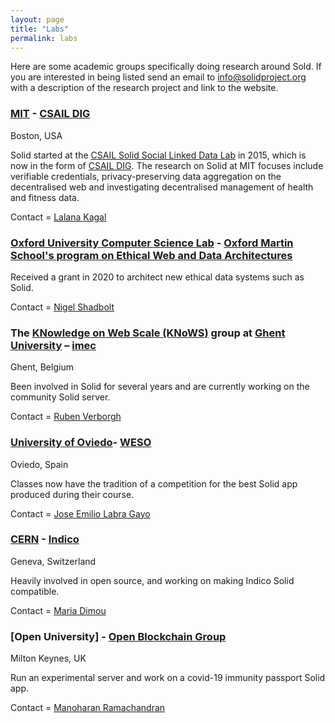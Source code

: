 ```yaml
---
layout: page
title: "Labs"
permalink: labs
---
```


Here are some academic groups specifically doing research around Sold. If you are interested in being listed send an email to info@solidproject.org with a description of the research project and link to the website. 

### [MIT](https://www.mit.edu) - [CSAIL DIG](http://dig.csail.mit.edu) 
Boston, USA 

Solid started at the [CSAIL Solid Social Linked Data Lab](https://www.csail.mit.edu/research/solid-social-linked-data) in 2015, which is now in the form of [CSAIL DIG](http://dig.csail.mit.edu). The research on Solid at MIT focuses include verifiable credentials, privacy-preserving data aggregation on the decentralised web and investigating decentralised management of health and fitness data. 

Contact = [Lalana Kagal](https://www.csail.mit.edu/person/lalana-kagal)

### [Oxford University Computer Science Lab](http://www.cs.ox.ac.uk) - [Oxford Martin School's program on Ethical Web and Data Architectures](https://www.oxfordmartin.ox.ac.uk/ethical-web-and-data-architectures)

Received a grant in 2020 to architect new ethical data systems such as Solid. 

Contact = [Nigel Shadbolt](https://www.cs.ox.ac.uk/people/nigel.shadbolt/)

### The [KNowledge on Web Scale (KNoWS)](https://knows.idlab.ugent.be/) group at [Ghent University](https://www.ugent.be/en) – [imec](https://www.imec-int.com/) 
Ghent, Belgium 

Been involved in Solid for several years and are currently working on the community Solid server. 

Contact = [Ruben Verborgh](https://ruben.verborgh.org)

### [University of Oviedo](http://www.uniovi.es/en)- [WESO](http://www.weso.es)
Oviedo, Spain

Classes now have the tradition of a competition for the best Solid app produced during their course. 

Contact = [Jose Emilio Labra Gayo](http://labra.weso.es)

### [CERN](https://home.cern) - [Indico](https://indico.cern.ch/event/915906/)
Geneva, Switzerland 

Heavily involved in open source, and working on making Indico Solid compatible. 

Contact = [Maria Dimou](http://dimou.web.cern.ch/dimou/)

### [Open University] - [Open Blockchain Group](https://blockchain.open.ac.uk/#covid-19)
Milton Keynes, UK

Run an experimental server and work on a covid-19 immunity passport Solid app. 

Contact = [Manoharan Ramachandran](http://kmi.open.ac.uk/people/member/manoharan-ramachandran)


